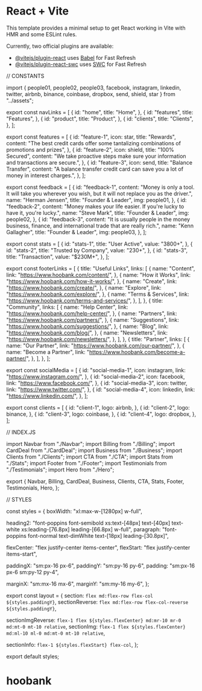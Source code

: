 # React + Vite

This template provides a minimal setup to get React working in Vite with HMR and some ESLint rules.

Currently, two official plugins are available:

- [@vitejs/plugin-react](https://github.com/vitejs/vite-plugin-react/blob/main/packages/plugin-react/README.md) uses [Babel](https://babeljs.io/) for Fast Refresh
- [@vitejs/plugin-react-swc](https://github.com/vitejs/vite-plugin-react-swc) uses [SWC](https://swc.rs/) for Fast Refresh

// CONSTANTS

import { people01, people02, people03, facebook, instagram, linkedin, twitter, airbnb, binance, coinbase, dropbox, send, shield, star } from "../assets";

export const navLinks = [
{
id: "home",
title: "Home",
},
{
id: "features",
title: "Features",
},
{
id: "product",
title: "Product",
},
{
id: "clients",
title: "Clients",
},
];

export const features = [
{
id: "feature-1",
icon: star,
title: "Rewards",
content:
"The best credit cards offer some tantalizing combinations of promotions and prizes",
},
{
id: "feature-2",
icon: shield,
title: "100% Secured",
content:
"We take proactive steps make sure your information and transactions are secure.",
},
{
id: "feature-3",
icon: send,
title: "Balance Transfer",
content:
"A balance transfer credit card can save you a lot of money in interest charges.",
},
];

export const feedback = [
{
id: "feedback-1",
content:
"Money is only a tool. It will take you wherever you wish, but it will not replace you as the driver.",
name: "Herman Jensen",
title: "Founder & Leader",
img: people01,
},
{
id: "feedback-2",
content:
"Money makes your life easier. If you're lucky to have it, you're lucky.",
name: "Steve Mark",
title: "Founder & Leader",
img: people02,
},
{
id: "feedback-3",
content:
"It is usually people in the money business, finance, and international trade that are really rich.",
name: "Kenn Gallagher",
title: "Founder & Leader",
img: people03,
},
];

export const stats = [
{
id: "stats-1",
title: "User Active",
value: "3800+",
},
{
id: "stats-2",
title: "Trusted by Company",
value: "230+",
},
{
id: "stats-3",
title: "Transaction",
value: "$230M+",
},
];

export const footerLinks = [
{
title: "Useful Links",
links: [
{
name: "Content",
link: "https://www.hoobank.com/content/",
},
{
name: "How it Works",
link: "https://www.hoobank.com/how-it-works/",
},
{
name: "Create",
link: "https://www.hoobank.com/create/",
},
{
name: "Explore",
link: "https://www.hoobank.com/explore/",
},
{
name: "Terms & Services",
link: "https://www.hoobank.com/terms-and-services/",
},
],
},
{
title: "Community",
links: [
{
name: "Help Center",
link: "https://www.hoobank.com/help-center/",
},
{
name: "Partners",
link: "https://www.hoobank.com/partners/",
},
{
name: "Suggestions",
link: "https://www.hoobank.com/suggestions/",
},
{
name: "Blog",
link: "https://www.hoobank.com/blog/",
},
{
name: "Newsletters",
link: "https://www.hoobank.com/newsletters/",
},
],
},
{
title: "Partner",
links: [
{
name: "Our Partner",
link: "https://www.hoobank.com/our-partner/",
},
{
name: "Become a Partner",
link: "https://www.hoobank.com/become-a-partner/",
},
],
},
];

export const socialMedia = [
{
id: "social-media-1",
icon: instagram,
link: "https://www.instagram.com/",
},
{
id: "social-media-2",
icon: facebook,
link: "https://www.facebook.com/",
},
{
id: "social-media-3",
icon: twitter,
link: "https://www.twitter.com/",
},
{
id: "social-media-4",
icon: linkedin,
link: "https://www.linkedin.com/",
},
];

export const clients = [
{
id: "client-1",
logo: airbnb,
},
{
id: "client-2",
logo: binance,
},
{
id: "client-3",
logo: coinbase,
},
{
id: "client-4",
logo: dropbox,
},
];

// INDEX.JS

import Navbar from "./Navbar";
import Billing from "./Billing";
import CardDeal from "./CardDeal";
import Business from "./Business";
import Clients from "./Clients";
import CTA from "./CTA";
import Stats from "./Stats";
import Footer from "./Footer";
import Testimonials from "./Testimonials";
import Hero from "./Hero";

export {
Navbar,
Billing,
CardDeal,
Business,
Clients,
CTA,
Stats,
Footer,
Testimonials,
Hero,
};

// STYLES

const styles = {
boxWidth: "xl:max-w-[1280px] w-full",

heading2: "font-poppins font-semibold xs:text-[48px] text-[40px] text-white xs:leading-[76.8px] leading-[66.8px] w-full",
paragraph: "font-poppins font-normal text-dimWhite text-[18px] leading-[30.8px]",

flexCenter: "flex justify-center items-center",
flexStart: "flex justify-center items-start",

paddingX: "sm:px-16 px-6",
paddingY: "sm:py-16 py-6",
padding: "sm:px-16 px-6 sm:py-12 py-4",

marginX: "sm:mx-16 mx-6",
marginY: "sm:my-16 my-6",
};

export const layout = {
section: `flex md:flex-row flex-col ${styles.paddingY}`,
sectionReverse: `flex md:flex-row flex-col-reverse ${styles.paddingY}`,

sectionImgReverse: `flex-1 flex ${styles.flexCenter} md:mr-10 mr-0 md:mt-0 mt-10 relative`,
sectionImg: `flex-1 flex ${styles.flexCenter} md:ml-10 ml-0 md:mt-0 mt-10 relative`,

sectionInfo: `flex-1 ${styles.flexStart} flex-col`,
};

export default styles;
# hoobank
